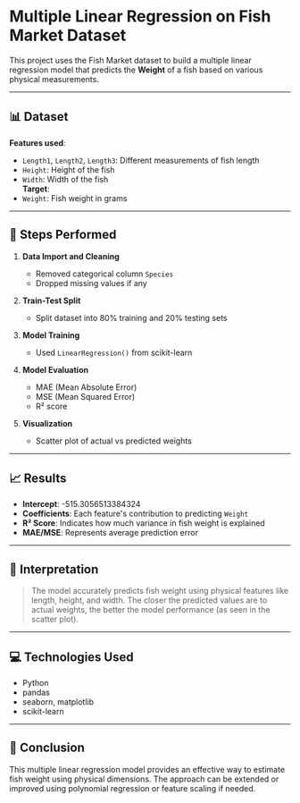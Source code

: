 # Multiple Linear Regression on Fish Market Dataset

This project uses the Fish Market dataset to build a multiple linear regression model that predicts the **Weight** of a fish based on various physical measurements.

---

## 📊 Dataset

**Features used**:
- `Length1`, `Length2`, `Length3`: Different measurements of fish length
- `Height`: Height of the fish
- `Width`: Width of the fish  
**Target**:
- `Weight`: Fish weight in grams

---

## 🧪 Steps Performed

1. **Data Import and Cleaning**
   - Removed categorical column `Species`
   - Dropped missing values if any

2. **Train-Test Split**
   - Split dataset into 80% training and 20% testing sets

3. **Model Training**
   - Used `LinearRegression()` from scikit-learn

4. **Model Evaluation**
   - MAE (Mean Absolute Error)
   - MSE (Mean Squared Error)
   - R² score

5. **Visualization**
   - Scatter plot of actual vs predicted weights

---

## 📈 Results

- **Intercept**: -515.3056513384324
- **Coefficients**: Each feature's contribution to predicting `Weight`
- **R² Score**: Indicates how much variance in fish weight is explained
- **MAE/MSE**: Represents average prediction error

---

## 📌 Interpretation

> The model accurately predicts fish weight using physical features like length, height, and width. The closer the predicted values are to actual weights, the better the model performance (as seen in the scatter plot).

---

## 💻 Technologies Used

- Python
- pandas
- seaborn, matplotlib
- scikit-learn

---

## 🧠 Conclusion

This multiple linear regression model provides an effective way to estimate fish weight using physical dimensions. The approach can be extended or improved using polynomial regression or feature scaling if needed.
